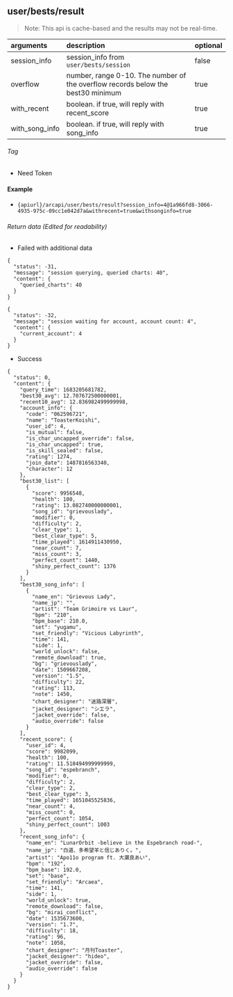 ## user/bests/result

> Note: This api is cache-based and the results may not be real-time.

| arguments      | description                                                                     | optional |
|:---------------|:--------------------------------------------------------------------------------|----------|
| session_info   | session_info from `user/bests/session`                                          | false    |
| overflow       | number, range 0-10. The number of the overflow records below the best30 minimum | true     |
| with_recent    | boolean. if true, will reply with recent_score                                  | true     |
| with_song_info | boolean. if true, will reply with song_info                                     | true     |

###### Tag

* Need Token

#### Example

+ `{apiurl}/arcapi/user/bests/result?session_info=4@1a966fd8-3066-4935-975c-09cc1e042d7a&withrecent=true&withsonginfo=true`

###### Return data (Edited for readability)

+ Failed with additional data

```json5
{
  "status": -31,
  "message": "session querying, queried charts: 40",
  "content": {
    "queried_charts": 40
  }
}
```

```json5
{
  "status": -32,
  "message": "session waiting for account, account count: 4",
  "content": {
    "current_account": 4
  }
}
```

+ Success

```json5
{
  "status": 0,
  "content": {
    "query_time": 1683205681782,
    "best30_avg": 12.707672500000001,
    "recent10_avg": 12.836982499999998,
    "account_info": {
      "code": "062596721",
      "name": "ToasterKoishi",
      "user_id": 4,
      "is_mutual": false,
      "is_char_uncapped_override": false,
      "is_char_uncapped": true,
      "is_skill_sealed": false,
      "rating": 1274,
      "join_date": 1487816563340,
      "character": 12
    },
    "best30_list": [
      {
        "score": 9956548,
        "health": 100,
        "rating": 13.082740000000001,
        "song_id": "grievouslady",
        "modifier": 0,
        "difficulty": 2,
        "clear_type": 1,
        "best_clear_type": 5,
        "time_played": 1614911430950,
        "near_count": 7,
        "miss_count": 3,
        "perfect_count": 1440,
        "shiny_perfect_count": 1376
      }
    ],
    "best30_song_info": [
      {
        "name_en": "Grievous Lady",
        "name_jp": "",
        "artist": "Team Grimoire vs Laur",
        "bpm": "210",
        "bpm_base": 210.0,
        "set": "yugamu",
        "set_friendly": "Vicious Labyrinth",
        "time": 141,
        "side": 1,
        "world_unlock": false,
        "remote_download": true,
        "bg": "grievouslady",
        "date": 1509667208,
        "version": "1.5",
        "difficulty": 22,
        "rating": 113,
        "note": 1450,
        "chart_designer": "迷路深層",
        "jacket_designer": "シエラ",
        "jacket_override": false,
        "audio_override": false
      }
    ],
    "recent_score": {
      "user_id": 4,
      "score": 9982099,
      "health": 100,
      "rating": 11.510494999999999,
      "song_id": "espebranch",
      "modifier": 0,
      "difficulty": 2,
      "clear_type": 2,
      "best_clear_type": 3,
      "time_played": 1651045525836,
      "near_count": 4,
      "miss_count": 0,
      "perfect_count": 1054,
      "shiny_perfect_count": 1003
    },
    "recent_song_info": {
      "name_en": "LunarOrbit -believe in the Espebranch road-",
      "name_jp": "白道、多希望羊と信じありく。",
      "artist": "Apo11o program ft. 大瀬良あい",
      "bpm": "192",
      "bpm_base": 192.0,
      "set": "base",
      "set_friendly": "Arcaea",
      "time": 141,
      "side": 1,
      "world_unlock": true,
      "remote_download": false,
      "bg": "mirai_conflict",
      "date": 1535673600,
      "version": "1.7",
      "difficulty": 18,
      "rating": 96,
      "note": 1058,
      "chart_designer": "月刊Toaster",
      "jacket_designer": "hideo",
      "jacket_override": false,
      "audio_override": false
    }
  }
}
```
